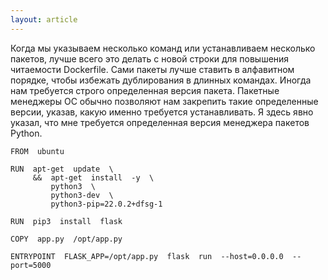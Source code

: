 ```yaml
---
layout: article
---
```


Когда мы указываем несколько команд или устанавливаем несколько пакетов, лучше всего это делать с новой строки для повышения читаемости Dockerfile. Сами пакеты лучше ставить в алфавитном порядке, чтобы избежать дублирования в длинных командах. Иногда нам требуется строго определенная версия пакета. Пакетные менеджеры ОС обычно позволяют нам закрепить такие определенные версии, указав, какую именно требуется устанавливать. Я здесь явно указал, что мне требуется определенная версия менеджера пакетов Python.

```
FROM  ubuntu

RUN  apt-get  update  \
     &&  apt-get  install  -y  \
         python3  \
         python3-dev  \
         python3-pip=22.0.2+dfsg-1

RUN  pip3  install  flask

COPY  app.py  /opt/app.py

ENTRYPOINT  FLASK_APP=/opt/app.py  flask  run  --host=0.0.0.0  --port=5000
```

